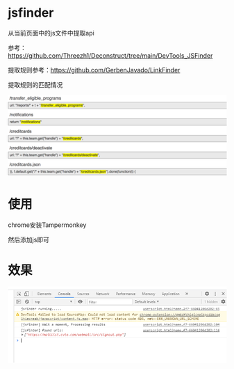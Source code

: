 # jsfinder

从当前页面中的js文件中提取api

参考：https://github.com/Threezh1/Deconstruct/tree/main/DevTools_JSFinder

提取规则参考：https://github.com/GerbenJavado/LinkFinder

提取规则的匹配情况

![img.png](img.png)

# 使用

chrome安装Tampermonkey

然后添加js即可

# 效果

![img_1.png](img_1.png)